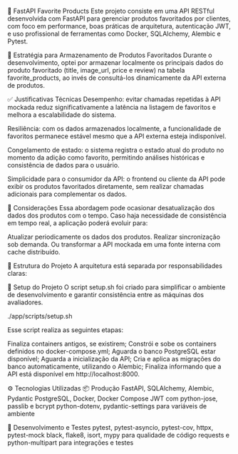 📌 FastAPI Favorite Products
Este projeto consiste em uma API RESTful desenvolvida com FastAPI para gerenciar produtos favoritados por clientes, com foco em performance, boas práticas de arquitetura, autenticação JWT, e uso profissional de ferramentas como Docker, SQLAlchemy, Alembic e Pytest.

🧠 Estratégia para Armazenamento de Produtos Favoritados
Durante o desenvolvimento, optei por armazenar localmente os principais dados do produto favoritado (title, image_url, price e review) na tabela favorite_products, ao invés de consultá-los dinamicamente da API externa de produtos.

✅ Justificativas Técnicas
Desempenho: evitar chamadas repetidas à API mockada reduz significativamente a latência na listagem de favoritos e melhora a escalabilidade do sistema.

Resiliência: com os dados armazenados localmente, a funcionalidade de favoritos permanece estável mesmo que a API externa esteja indisponível.

Congelamento de estado: o sistema registra o estado atual do produto no momento da adição como favorito, permitindo análises históricas e consistência de dados para o usuário.

Simplicidade para o consumidor da API: o frontend ou cliente da API pode exibir os produtos favoritados diretamente, sem realizar chamadas adicionais para complementar os dados.

🔄 Considerações
Essa abordagem pode ocasionar desatualização dos dados dos produtos com o tempo. Caso haja necessidade de consistência em tempo real, a aplicação poderá evoluir para:

Atualizar periodicamente os dados dos produtos.
Realizar sincronização sob demanda.
Ou transformar a API mockada em uma fonte interna com cache distribuído.

🧱 Estrutura do Projeto
A arquitetura está separada por responsabilidades claras:


🚀 Setup do Projeto
O script setup.sh foi criado para simplificar o ambiente de desenvolvimento e garantir consistência entre as máquinas dos avaliadores.

./app/scripts/setup.sh

Esse script realiza as seguintes etapas:

Finaliza containers antigos, se existirem;
Constrói e sobe os containers definidos no docker-compose.yml;
Aguarda o banco PostgreSQL estar disponível;
Aguarda a inicialização da API;
Cria e aplica as migrações do banco automaticamente, utilizando o Alembic;
Finaliza informando que a API está disponível em http://localhost:8000.

⚙️ Tecnologias Utilizadas
📦 Produção
FastAPI, SQLAlchemy, Alembic, Pydantic
PostgreSQL, Docker, Docker Compose
JWT com python-jose, passlib e bcrypt
python-dotenv, pydantic-settings para variáveis de ambiente

🧪 Desenvolvimento e Testes
pytest, pytest-asyncio, pytest-cov, httpx, pytest-mock
black, flake8, isort, mypy para qualidade de código
requests e python-multipart para integrações e testes

